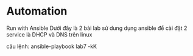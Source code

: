 # Automation
Run with Ansible
Dưới đây là 2 bài lab sử dung dụng ansible để cài đặt 2 service là DHCP và DNS trên linux

câu lệnh:
ansible-playbook lab7 -kK
